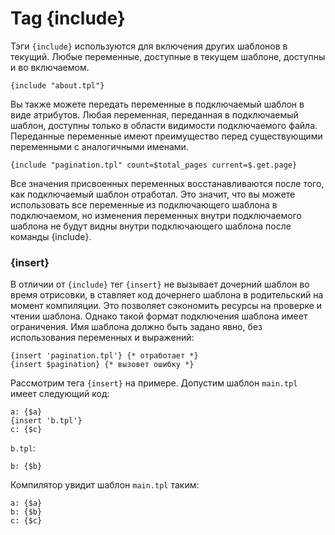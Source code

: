 Tag {include}
=============

Тэги `{include}` используются для включения других шаблонов в текущий. Любые переменные, доступные в текущем шаблоне, доступны и во включаемом.

```smarty
{include "about.tpl"}
```

Вы также можете передать переменные в подключаемый шаблон в виде атрибутов.
Любая переменная, переданная в подключаемый шаблон, доступны только в области видимости подключаемого файла.
Переданные переменные имеют преимущество перед существующими переменными с аналогичными именами.

```smarty
{include "pagination.tpl" count=$total_pages current=$.get.page}
```

Все значения присвоенных переменных восстанавливаются после того, как подключаемый шаблон отработал.
Это значит, что вы можете использовать все переменные из подключающего шаблона в подключаемом, но изменения переменных внутри подключаемого шаблона не будут видны внутри подключающего шаблона после команды {include}.

### {insert}

В отличии от `{include}` тег `{insert}` не вызывает дочерний шаблон во время отрисовки, в ставляет код дочернего шаблона в родительский на момент компиляции.
Это позволяет сэкономить ресурсы на проверке и чтении шаблона. Однако такой формат подключения шаблона имеет ограничения.
Имя шаблона должно быть задано явно, без использования переменных и выражений:

```smarty
{insert 'pagination.tpl'} {* отработает *}
{insert $pagination} {* вызовет ошибку *}
```

Рассмотрим тега `{insert}` на примере. Допустим шаблон `main.tpl` имеет следующий код:

```smarty
a: {$a}
{insert 'b.tpl'}
c: {$c}
```

`b.tpl`:

```
b: {$b}
```

Компилятор увидит шаблон `main.tpl` таким:

```smarty
a: {$a}
b: {$b}
c: {$c}
```
